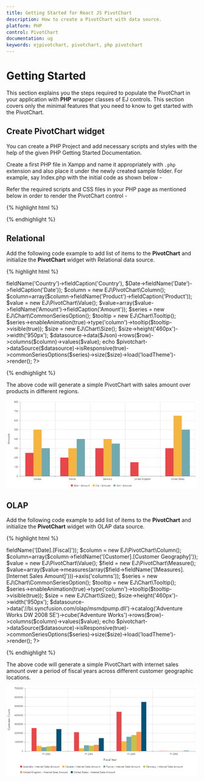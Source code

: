 ```yaml
---
title: Getting Started for React JS PivotChart
description: How to create a PivotChart with data source.
platform: PHP
control: PivotChart
documentation: ug
keywords: ejpivotchart, pivotchart, php pivotchart
---
```


# Getting Started

This section explains you the steps required to populate the PivotChart in your application with **PHP** wrapper classes of EJ controls. This section covers only the minimal features that you need to know to get started with the PivotChart.


## Create PivotChart widget

You can create a PHP Project and add necessary scripts and styles with the help of the given PHP Getting Started Documentation.

Create a first PHP file in Xampp and name it appropriately with `.php` extension and also place it under the newly created sample folder. For example, say Index.php with the initial code as shown below -

Refer the required scripts and CSS files in your PHP page as mentioned below in order to render the PivotChart control - 

{% highlight html %}

<!DOCTYPE html>
<html>
	<head>
			<title>Getting Started - PivotChart</title>
			<link href="http://cdn.syncfusion.com/{{ site.releaseversion }}/js/web/flat-azure/ej.web.all.min.css" rel="stylesheet" />
			<link href="http://cdn.syncfusion.com/{{ site.releaseversion }}/js/web/responsive-css/ej.responsive.css" rel="stylesheet" />
			<script src="http://cdn.syncfusion.com/js/assets/external/jquery-3.0.0.min.js"></script>
			<script src="http://cdn.syncfusion.com/js/assets/external/jsrender.min.js"></script>
			<script src="http://cdn.syncfusion.com/{{ site.releaseversion }}/js/web/ej.web.all.min.js"></script>
	</head>
	<body>
			<?php require_once 'EJ\AutoLoad.php'; ?>
	</body>
</html>

{% endhighlight %}

## Relational

Add the following code example to add list of items to the **PivotChart** and initialize the **PivotChart** widget with Relational data source.

{% highlight html %}

<?php
$Json = '[{'Amount':100,'Country':'Canada','Date':'FY 2005','Product':'Bike','Quantity':2,'State':'Alberta'},{'Amount':200,'Country':'Canada','Date':'FY 2006','Product':'Van','Quantity':3,'State':'British Columbia'},{'Amount':300,'Country':'Canada','Date':'FY 2007','Product':'Car','Quantity':4,'State':'Brunswick'},{'Amount':150,'Country':'Canada','Date':'FY 2008','Product':'Bike','Quantity':3,'State':'Manitoba'},{'Amount':200,'Country':'Canada','Date':'FY 2006','Product':'Car','Quantity':4,'State':'Ontario'},{'Amount':100,'Country':'Canada','Date':'FY 2007','Product':'Van','Quantity':1,'State':'Quebec'},{'Amount':200,'Country':'France','Date':'FY 2005','Product':'Bike','Quantity':2,'State':'Charente-Maritime'},{'Amount':250,'Country':'France','Date':'FY 2006','Product':'Van','Quantity':4,'State':'Essonne'},{'Amount':300,'Country':'France','Date':'FY 2007','Product':'Car','Quantity':3,'State':'Garonne (Haute)'},{'Amount':150,'Country':'France','Date':'FY 2008','Product':'Van','Quantity':2,'State':'Gers'},{'Amount':200,'Country':'Germany','Date':'FY 2006','Product':'Van','Quantity':3,'State':'Bayern'},{'Amount':250,'Country':'Germany','Date':'FY 2007','Product':'Car','Quantity':3,'State':'Brandenburg'},{'Amount':150,'Country':'Germany','Date':'FY 2008','Product':'Car','Quantity':4,'State':'Hamburg'},{'Amount':200,'Country':'Germany','Date':'FY 2008','Product':'Bike','Quantity':4,'State':'Hessen'},{'Amount':150,'Country':'Germany','Date':'FY 2007','Product':'Van','Quantity':3,'State':'Nordrhein-Westfalen'},{'Amount':100,'Country':'Germany','Date':'FY 2005','Product':'Bike','Quantity':2,'State':'Saarland'},{'Amount':150,'Country':'United Kingdom','Date':'FY 2008','Product':'Bike','Quantity':5,'State':'England'},{'Amount':250,'Country':'United States','Date':'FY 2007','Product':'Car','Quantity':4,'State':'Alabama'},{'Amount':200,'Country':'United States','Date':'FY 2005','Product':'Van','Quantity':4,'State':'California'},{'Amount':100,'Country':'United States','Date':'FY 2006','Product':'Bike','Quantity':2,'State':'Colorado'},{'Amount':150,'Country':'United States','Date':'FY 2008','Product':'Car','Quantity':3,'State':'New Mexico'},{'Amount':200,'Country':'United States','Date':'FY 2005','Product':'Bike','Quantity':4,'State':'New York'},{'Amount':250,'Country':'United States','Date':'FY 2008','Product':'Car','Quantity':3,'State':'North Carolina'},{'Amount':300,'Country':'United States','Date':'FY 2007','Product':'Van','Quantity':4,'State':'South Carolina'}]';
// Convert Array to JSON String
$Json = json_decode($Json,true);

$pivotchart =  new EJ\PivotChart('PivotChart1');
$datasource = new EJ\PivotChart\DataSource();
$Country = new EJ\PivotChart\Row();
$Date = new EJ\PivotChart\Row();
$row=array($Country->fieldName('Country')->fieldCaption('Country'), $Date->fieldName('Date')->fieldCaption('Date'));
$column = new EJ\PivotChart\Column();
$column=array($column->fieldName('Product')->fieldCaption('Product'));
$value = new EJ\PivotChart\Value();
$value=array($value->fieldName('Amount')->fieldCaption('Amount'));

$series =  new EJ\Chart\CommonSeriesOption();
$tooltip =  new EJ\Chart\Tooltip();
$series->enableAnimation(true)->type('column')->tooltip($tooltip->visible(true));
$size =  new EJ\Chart\Size();
$size->height('460px')->width('950px');

$datasource->data($Json)->rows($row)->columns($column)->values($value);
echo $pivotchart->dataSource($datasource)->isResponsive(true)->commonSeriesOptions($series)->size($size)->load('loadTheme')->render();
?>

{% endhighlight %}

The above code will generate a simple PivotChart with sales amount over products in different regions.

![](getting-started_images/purejs.png)

## OLAP

Add the following code example to add list of items to the **PivotChart** and initialize the **PivotChart** widget with OLAP data source.

{% highlight html %}

<?php
$pivotchart =  new EJ\PivotChart('PivotChart1');
$datasource = new EJ\PivotChart\DataSource();

$row = new EJ\PivotChart\Row();
$row=array($row->fieldName('[Date].[Fiscal]'));
$column = new EJ\PivotChart\Column();
$column=array($column->fieldName('[Customer].[Customer Geography]'));
$value = new EJ\PivotChart\Value();
$field = new EJ\PivotChart\Measure();
$value=array($value->measures(array($field->fieldName('[Measures].[Internet Sales Amount]')))->axis('columns'));

$series =  new EJ\Chart\CommonSeriesOption();
$tooltip =  new EJ\Chart\Tooltip();
$series->enableAnimation(true)->type('column')->tooltip($tooltip->visible(true));
$size =  new EJ\Chart\Size();
$size->height('460px')->width('950px');

$datasource->data('//bi.syncfusion.com/olap/msmdpump.dll')->catalog('Adventure Works DW 2008 SE')->cube('Adventure Works')->rows($row)->columns($column)->values($value);
echo $pivotchart->dataSource($datasource)->isResponsive(true)->commonSeriesOptions($series)->size($size)->load('loadTheme')->render();
?>

{% endhighlight %}

The above code will generate a simple PivotChart with internet sales amount over a period of fiscal years across different customer geographic locations.

![](getting-started_images/Olap.png)